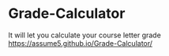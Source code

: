 # Grade-Calculator
It will let you calculate your course letter grade
https://assume5.github.io/Grade-Calculator/
